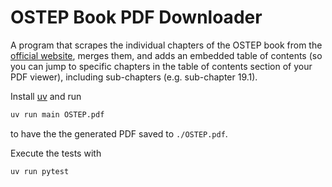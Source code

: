 # OSTEP Book PDF Downloader

A program that scrapes the individual chapters of the OSTEP book from the [official website](https://pages.cs.wisc.edu/~remzi/OSTEP/), merges them, and adds an embedded table of contents (so you can jump to specific chapters in the table of contents section of your PDF viewer), including sub-chapters (e.g. sub-chapter 19.1).

Install [uv](https://docs.astral.sh/uv/) and run
```sh
uv run main OSTEP.pdf
```
to have the the generated PDF saved to `./OSTEP.pdf`.

Execute the tests with
```sh
uv run pytest
```
